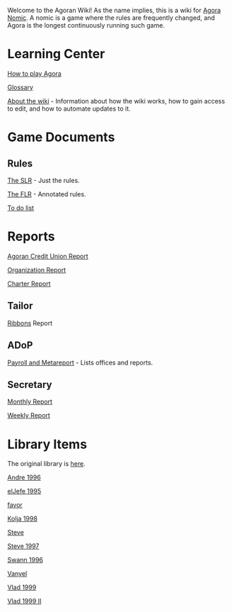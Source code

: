 Welcome to the Agoran Wiki! As the name implies, this is a wiki for [Agora Nomic](agoranaomic.org). A nomic is a game where the rules are frequently changed, and Agora is the longest continuously running such game.

# Learning Center

[How to play Agora](/wiki/How-to-play-Agora.md)

[Glossary](/wiki/Rules/Glossary.md)

[About the wiki](/wiki/Git.md) - Information about how the wiki works, how to gain access to edit, and how to automate updates to it.

# Game Documents

## Rules

[The SLR](https://faculty.washington.edu/kerim/nomic/rkeep/current_slr.txt) - Just the rules.

[The FLR](https://faculty.washington.edu/kerim/nomic/rkeep/current_flr.txt) - Annotated rules.

[To do list](/wiki/To-do-list.md)

# Reports

[Agoran Credit Union Report](/wiki/Reports/Agoran-Credit-Union-Report.md)

[Organization Report](/wiki/Reports/Organization-Report.md)

[Charter Report](/wiki/Reports/Charter-Report.md)

## Tailor

[Ribbons](/wiki/Reports/Ribbons.md) Report

## ADoP

[Payroll and Metareport](/wiki/Reports/Payroll-and-Metareport.md) - Lists offices and reports.

## Secretary

[Monthly Report](/wiki/Reports/Monthly-Report.md)

[Weekly Report](/wiki/Reports/Secretary-Weekly-Report.md)

# Library Items

The original library is [here](ftp://ftp.cse.unsw.edu.au/pub/users/malcolmr/nomic/articles/agora-theses/library.html).

[Andre 1996](/wiki/Library/Andre-1996.md)

[elJefe 1995](/wiki/Library/elJefe-1995.md)

[favor](/wiki/Library/favor.md)

[Kolja 1998](/wiki/Library/Kolja-1998.md)

[Steve](/wiki/Library/Steve.md)

[Steve 1997](/wiki/Library/Steve-1997.md)

[Swann 1996](/wiki/Library/Swann-1996.md)

[Vanyel](/wiki/Library/Vanyel.md)

[Vlad 1999](/wiki/Library/Vlad-1999.md)

[Vlad 1999 II](/wiki/Library/Vlad-1999-II.md)
